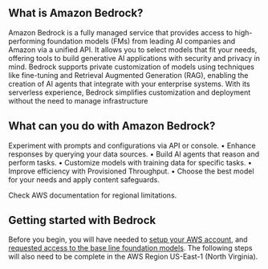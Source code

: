 ## What is Amazon Bedrock?

Amazon Bedrock is a fully managed service that provides access to high-performing foundation models (FMs) from leading AI companies and Amazon via a unified API. It allows you to select models that fit your needs, offering tools to build generative AI applications with security and privacy in mind. Bedrock supports private customization of models using techniques like fine-tuning and Retrieval Augmented Generation (RAG), enabling the creation of AI agents that integrate with your enterprise systems. With its serverless experience, Bedrock simplifies customization and deployment without the need to manage infrastructure

## What can you do with Amazon Bedrock?

Experiment with prompts and configurations via API or console.
	•	Enhance responses by querying your data sources.
	•	Build AI agents that reason and perform tasks.
	•	Customize models with training data for specific tasks.
	•	Improve efficiency with Provisioned Throughput.
	•	Choose the best model for your needs and apply content safeguards.

Check AWS documentation for regional limitations.

## Getting started with Bedrock

Before you begin, you will have needed to [setup your AWS account](https://docs.aws.amazon.com/bedrock/latest/userguide/getting-started.html#getting-started-bedrock-role), and [requested access to the base line foundation models](https://docs.aws.amazon.com/bedrock/latest/userguide/getting-started.html#getting-started-model-access). The following steps will also need to be complete in the AWS Region US-East-1 (North Virginia).

